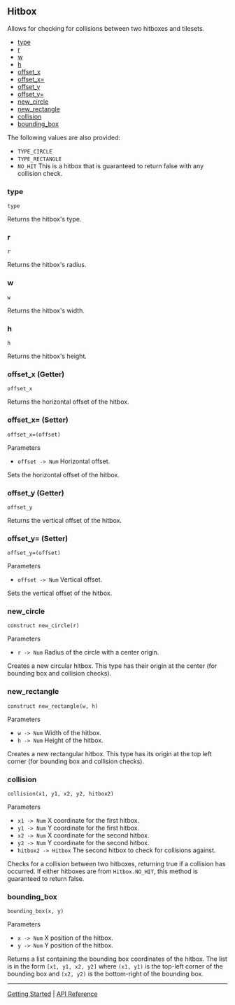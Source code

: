## Hitbox
Allows for checking for collisions between two hitboxes and tilesets.

 + [type](#type)
 + [r](#r)
 + [w](#w)
 + [h](#h)
 + [offset_x](#offset_x-getter)
 + [offset_x=](#offset_x-setter)
 + [offset_y](#offset_y-getter)
 + [offset_y=](#offset_y-setter)
 + [new_circle](#new_circle)
 + [new_rectangle](#new_rectangle)
 + [collision](#collision)
 + [bounding_box](#bounding_box)
 
The following values are also provided:

 + `TYPE_CIRCLE`
 + `TYPE_RECTANGLE`
 + `NO_HIT` This is a hitbox that is guaranteed to return false with any collision check.

### type
`type`

Returns the hitbox's type.

### r
`r`

Returns the hitbox's radius.

### w
`w`

Returns the hitbox's width.

### h
`h`

Returns the hitbox's height.

### offset_x (Getter)
`offset_x`

Returns the horizontal offset of the hitbox.

### offset_x= (Setter)
`offset_x=(offset)`

Parameters
 + `offset -> Num` Horizontal offset.

Sets the horizontal offset of the hitbox.

### offset_y (Getter)
`offset_y`

Returns the vertical offset of the hitbox.

### offset_y= (Setter)
`offset_y=(offset)`

Parameters
 + `offset -> Num` Vertical offset.

Sets the vertical offset of the hitbox.

### new_circle
`construct new_circle(r)`

Parameters
 + `r -> Num` Radius of the circle with a center origin.
 
Creates a new circular hitbox. This type has their origin at the center (for bounding
box and collision checks).

### new_rectangle
`construct new_rectangle(w, h)`

Parameters
 + `w -> Num` Width of the hitbox.
 + `h -> Num` Height of the hitbox.

Creates a new rectangular hitbox. This type has its origin at the top left corner (for bounding
box and collision checks).

### collision
`collision(x1, y1, x2, y2, hitbox2)`

Parameters
 + `x1 -> Num` X coordinate for the first hitbox.
 + `y1 -> Num` Y coordinate for the first hitbox.
 + `x2 -> Num` X coordinate for the second hitbox.
 + `y2 -> Num` Y coordinate for the second hitbox.
 + `hitbox2 -> Hitbox` The second hitbox to check for collisions against.

Checks for a collision between two hitboxes, returning true if a collision has occurred.
If either hitboxes are from `Hitbox.NO_HIT`, this method is guaranteed to return false.

### bounding_box
`bounding_box(x, y)`

Parameters
 + `x -> Num` X position of the hitbox.
 + `y -> Num` Y position of the hitbox.
 
Returns a list containing the bounding box coordinates of the hitbox. The list is in the form
`[x1, y1, x2, y2]` where `(x1, y1)` is the top-left corner of the bounding box and `(x2, y2)`
is the bottom-right of the bounding box.

-----------

[Getting Started](../GettingStarted.md) | [API Reference](../API.md)